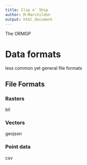 ```yaml
---
title: Clip n' Ship
author: M.Marchildon
output: html_document
---
```


The ORMGP 


# Data formats
less common yet general file formats

## File Formats

### Rasters
bil

### Vectors
geojson

### Point data
csv